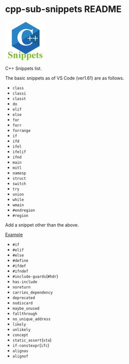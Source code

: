 # cpp-sub-snippets README

![icon](images/icon.png)

C++ Snippets list.

The basic snippets as of VS Code (ver1.61) are as follows.

+ `class`
+ `classi`
+ `classt`
+ `do`
+ `elif`
+ `else`
+ `for`
+ `forr`
+ `forrange`
+ `if`
+ `ifd`
+ `ifel`
+ `ifelif`
+ `ifnd`
+ `main`
+ `mitl`
+ `namesp`
+ `struct`
+ `switch`
+ `try`
+ `union`
+ `while`
+ `wmain`
+ `#endregion`
+ `#region`

Add a snippet other than the above.

[Example](docs/snippets.md)

+ `#if`
+ `#elif`
+ `#else`
+ `#define`
+ `#ifdef`
+ `#ifndef`
+ `#include-guards`(`#hdr`)
+ `has-include`
+ `noreturn`
+ `carries_dependency`
+ `deprecated`
+ `nodiscard`
+ `maybe_unused`
+ `fallthrough`
+ `no_unique_address`
+ `likely`
+ `unlikely`
+ `concept`
+ `static_assert`(`sta`)
+ `if-constexpr`(`ifc`)
+ `alignas`
+ `alignof`
